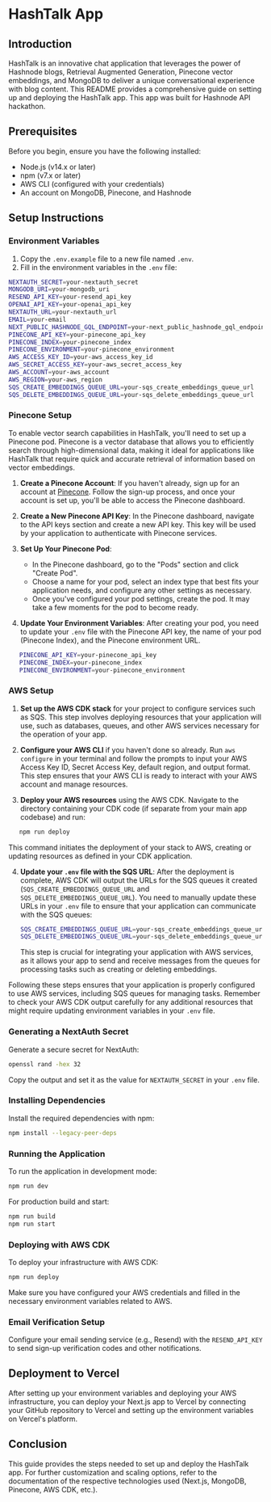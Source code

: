 # HashTalk App

## Introduction

HashTalk is an innovative chat application that leverages the power of Hashnode blogs, Retrieval Augmented Generation, Pinecone vector embeddings, and MongoDB to deliver a unique conversational experience with blog content. This README provides a comprehensive guide on setting up and deploying the HashTalk app. This app was built for Hashnode API hackathon.

## Prerequisites

Before you begin, ensure you have the following installed:

-   Node.js (v14.x or later)
-   npm (v7.x or later)
-   AWS CLI (configured with your credentials)
-   An account on MongoDB, Pinecone, and Hashnode

## Setup Instructions

### Environment Variables

1.  Copy the `.env.example` file to a new file named `.env`.
2.  Fill in the environment variables in the `.env` file:
```bash
NEXTAUTH_SECRET=your-nextauth_secret
MONGODB_URI=your-mongodb_uri
RESEND_API_KEY=your-resend_api_key
OPENAI_API_KEY=your-openai_api_key
NEXTAUTH_URL=your-nextauth_url
EMAIL=your-email
NEXT_PUBLIC_HASHNODE_GQL_ENDPOINT=your-next_public_hashnode_gql_endpoint
PINECONE_API_KEY=your-pinecone_api_key
PINECONE_INDEX=your-pinecone_index
PINECONE_ENVIRONMENT=your-pinecone_environment
AWS_ACCESS_KEY_ID=your-aws_access_key_id
AWS_SECRET_ACCESS_KEY=your-aws_secret_access_key
AWS_ACCOUNT=your-aws_account
AWS_REGION=your-aws_region
SQS_CREATE_EMBEDDINGS_QUEUE_URL=your-sqs_create_embeddings_queue_url
SQS_DELETE_EMBEDDINGS_QUEUE_URL=your-sqs_delete_embeddings_queue_url
```
### Pinecone Setup

To enable vector search capabilities in HashTalk, you'll need to set up a Pinecone pod. Pinecone is a vector database that allows you to efficiently search through high-dimensional data, making it ideal for applications like HashTalk that require quick and accurate retrieval of information based on vector embeddings.

1. **Create a Pinecone Account**: If you haven't already, sign up for an account at [Pinecone](https://www.pinecone.io/). Follow the sign-up process, and once your account is set up, you'll be able to access the Pinecone dashboard.

2. **Create a New Pinecone API Key**: In the Pinecone dashboard, navigate to the API keys section and create a new API key. This key will be used by your application to authenticate with Pinecone services.

3. **Set Up Your Pinecone Pod**:
   - In the Pinecone dashboard, go to the "Pods" section and click "Create Pod".
   - Choose a name for your pod, select an index type that best fits your application needs, and configure any other settings as necessary.
   - Once you've configured your pod settings, create the pod. It may take a few moments for the pod to become ready.

4. **Update Your Environment Variables**: After creating your pod, you need to update your `.env` file with the Pinecone API key, the name of your pod (Pinecone Index), and the Pinecone environment URL.

```bash
   PINECONE_API_KEY=your-pinecone_api_key
   PINECONE_INDEX=your-pinecone_index
   PINECONE_ENVIRONMENT=your-pinecone_environment
```


### AWS Setup

1. **Set up the AWS CDK stack** for your project to configure services such as SQS. This step involves deploying resources that your application will use, such as databases, queues, and other AWS services necessary for the operation of your app.

2. **Configure your AWS CLI** if you haven't done so already. Run `aws configure` in your terminal and follow the prompts to input your AWS Access Key ID, Secret Access Key, default region, and output format. This step ensures that your AWS CLI is ready to interact with your AWS account and manage resources.

3. **Deploy your AWS resources** using the AWS CDK. Navigate to the directory containing your CDK code (if separate from your main app codebase) and run:

```bash
   npm run deploy
``` 

This command initiates the deployment of your stack to AWS, creating or updating resources as defined in your CDK application.

4.  **Update your `.env` file with the SQS URL**: After the deployment is complete, AWS CDK will output the URLs for the SQS queues it created (`SQS_CREATE_EMBEDDINGS_QUEUE_URL` and `SQS_DELETE_EMBEDDINGS_QUEUE_URL`). You need to manually update these URLs in your `.env` file to ensure that your application can communicate with the SQS queues:
    ```bash
    SQS_CREATE_EMBEDDINGS_QUEUE_URL=your-sqs_create_embeddings_queue_url
    SQS_DELETE_EMBEDDINGS_QUEUE_URL=your-sqs_delete_embeddings_queue_url
    ```
    This step is crucial for integrating your application with AWS services, as it allows your app to send and receive messages from the queues for processing tasks such as creating or deleting embeddings.
    

Following these steps ensures that your application is properly configured to use AWS services, including SQS queues for managing tasks. Remember to check your AWS CDK output carefully for any additional resources that might require updating environment variables in your `.env` file.

### Generating a NextAuth Secret

Generate a secure secret for NextAuth:
```bash
openssl rand -hex 32
``` 

Copy the output and set it as the value for `NEXTAUTH_SECRET` in your `.env` file.

### Installing Dependencies

Install the required dependencies with npm:
```bash
npm install --legacy-peer-deps
``` 

### Running the Application

To run the application in development mode:
```bash
npm run dev
``` 

For production build and start:
```bash
npm run build
npm run start 
```
### Deploying with AWS CDK

To deploy your infrastructure with AWS CDK:
```bash
npm run deploy
```
Make sure you have configured your AWS credentials and filled in the necessary environment variables related to AWS.

### Email Verification Setup

Configure your email sending service (e.g., Resend) with the `RESEND_API_KEY` to send sign-up verification codes and other notifications.

## Deployment to Vercel

After setting up your environment variables and deploying your AWS infrastructure, you can deploy your Next.js app to Vercel by connecting your GitHub repository to Vercel and setting up the environment variables on Vercel's platform.

## Conclusion

This guide provides the steps needed to set up and deploy the HashTalk app. For further customization and scaling options, refer to the documentation of the respective technologies used (Next.js, MongoDB, Pinecone, AWS CDK, etc.).